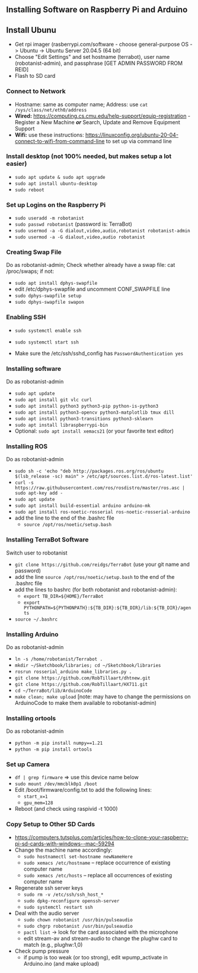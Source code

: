 ## Installing Software on Raspberry Pi and Arduino ##

## Install Ubunu ##
* Get rpi imager (rasberrypi.com/software - choose general-purpose OS -> Ubuntu -> Ubuntu Server 20.04.5 (64 bit)
* Choose "Edit Settings" and set hostname (terrabot<x>), user name (robotanist-admin), and passphrase [GET ADMIN PASSWORD FROM REID]
* Flash to SD card

### Connect to Network ###
* Hostname: same as computer name; Address: use `cat /sys/class/net/eth0/address`
* __Wired:__ https://computing.cs.cmu.edu/help-support/equip-registration - Register a New Machine *__or__* Search, Update and Remove Equipment Support
* __Wifi:__ use these instructions: https://linuxconfig.org/ubuntu-20-04-connect-to-wifi-from-command-line to set up via command line

### Install desktop (not 100% needed, but makes setup a lot easier) ###
* `sudo apt update & sudo apt upgrade`
* `sudo apt install ubuntu-desktop`
* `sudo reboot`

###  Set up Logins on the Raspberry Pi ###
* `sudo useradd -m robotanist`
* `sudo passwd robotanist` (password is: TerraBot)
* `sudo usermod -a -G dialout,video,audio,robotanist robotanist-admin`
* `sudo usermod -a -G dialout,video,audio robotanist`

### Creating Swap File ###
Do as robotanist-admin;
Check whether already have a swap file: cat /proc/swaps; if not:
* `sudo apt install dphys-swapfile`
* edit /etc/dphys-swapfile and uncomment CONF_SWAPFILE line
* `sudo dphys-swapfile setup`
* `sudo dphys-swapfile swapon`


### Enabling SSH ###
* `sudo systemctl enable ssh`
* `sudo systemctl start ssh`

* Make sure the /etc/ssh/sshd_config has `PasswordAuthentication yes`

<!--- if you are finding that you are running into errors, try the following:
* ssh-keygen -t rsa -f /etc/ssh/ssh_host_rsa_key  
* ssh-keygen -t ecdsa -f /etc/ssh/ssh_host_ecdsa_key  
* ssh-keygen -t ed25519 -f /etc/ssh/ssh_host_ed25519_key
--->

### Installing software ###
Do as robotanist-admin
* `sudo apt update`
* `sudo apt install git vlc curl`
* `sudo apt install python3 python3-pip python-is-python3`
* `sudo apt install python3-opencv python3-matplotlib tmux dill`
* `sudo apt install python3-transitions python3-sklearn`
* `sudo apt install libraspberrypi-bin`
* Optional: `sudo apt install xemacs21` (or your favorite text editor)

### Installing ROS ###
Do as robotanist-admin
* `sudo sh -c 'echo "deb http://packages.ros.org/ros/ubuntu $(lsb_release -sc) main" > /etc/apt/sources.list.d/ros-latest.list'`
* `curl -s https://raw.githubusercontent.com/ros/rosdistro/master/ros.asc | sudo apt-key add -`
* `sudo apt update`
* `sudo apt install build-essential arduino arduino-mk`
* `sudo apt install ros-noetic-rosserial ros-noetic-rosserial-arduino`
* add the line to the end of the .bashrc file
    - `source /opt/ros/noetic/setup.bash`

### Installing TerraBot Software ###
Switch user to robotanist
* `git clone https://github.com/reidgs/TerraBot` (use your git name and password)
* add the line `source /opt/ros/noetic/setup.bash` to the end of the .bashrc file
* add the lines to bashrc (for both robotanist and robotanist-admin):
    - `export TB_DIR=${HOME}/TerraBot`
    - `export PYTHONPATH=${PYTHONPATH}:${TB_DIR}:${TB_DIR}/lib:${TB_DIR}/agents`
* `source ~/.bashrc`
  
### Installing Arduino ###
Do as robotanist-admin
* `ln -s /home/robotanist/Terrabot .`
* `mkdir ~/Sketchbook/libraries; cd ~/Sketchbook/libraries`
* `rosrun rosserial_arduino make_libraries.py .`
* `git clone https://github.com/RobTillaart/dhtnew.git`
* `git clone https://github.com/RobTillaart/HX711.git`
* `cd ~/TerraBot/lib/ArduinoCode`
* `make clean; make upload` [note: may have to change the permissions on ArduinoCode to make them available to robotanist-admin)

### Installing ortools ###
Do as robotanist-admin
<!-- * download cmake-3.2.6 from cmake.org and make it -->
* `python -m pip install numpy==1.21`
* `python -m pip install ortools`

<!---### Set up Python Libraries ###
* cd /home/robotanist-admin/.local/lib/
* sudo cp -r python3.8/site-packages/*  /usr/lib/python3/dist-packages/.
* sudo rm -rf python3.8
--->

### Set up Camera ###
* `df | grep firmware` => use this device name below
* `sudo mount /dev/mmcblk0p1 /boot`
* Edit /boot/firmware/config.txt to add the following lines:
    - `start_x=1`
    - `gpu_mem=128`
* Reboot (and check using raspivid -t 1000)

### Copy Setup to Other SD Cards ###
* https://computers.tutsplus.com/articles/how-to-clone-your-raspberry-pi-sd-cards-with-windows--mac-59294
* Change the machine name accordingly:
    - `sudo hostnamectl set-hostname newNameHere`
    - `sudo xemacs /etc/hostname` – replace occurrence of existing computer name
    - `sudo xemacs /etc/hosts` – replace all occurrences of existing computer name
* Regenerate ssh server keys
    - `sudo rm -v /etc/ssh/ssh_host_*`
    - `sudo dpkg-reconfigure openssh-server`
    - `sudo systemctl restart ssh`
* Deal with the audio server
    - `sudo chown robotanist /usr/bin/pulseaudio`
    - `sudo chgrp robotanist /usr/bin/pulseaudio`
    - `pactl list` -> look for the card associated with the microphone
    - edit stream-av and stream-audio to change the plughw card to match (e.g., plughw:1,0)
 * Check pump pressure
    - if pump is too weak (or too strong), edit wpump_activate in Arduino.ino (and make upload)



